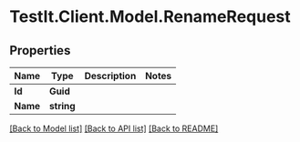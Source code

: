 # TestIt.Client.Model.RenameRequest

## Properties

Name | Type | Description | Notes
------------ | ------------- | ------------- | -------------
**Id** | **Guid** |  | 
**Name** | **string** |  | 

[[Back to Model list]](../README.md#documentation-for-models) [[Back to API list]](../README.md#documentation-for-api-endpoints) [[Back to README]](../README.md)

